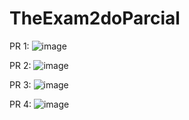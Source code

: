 # TheExam2doParcial

PR 1:
![image](https://github.com/user-attachments/assets/782e1a03-4168-487d-85b7-c05ef5435476)

PR 2:
![image](https://github.com/user-attachments/assets/4b21c7ef-46bd-4590-942f-72d3c121a10e)

PR 3:
![image](https://github.com/user-attachments/assets/52a021ba-2c2e-4a6f-a9c9-7500812d4336)

PR 4:
![image](https://github.com/user-attachments/assets/667dc226-c748-4e8b-b188-6a6c07aaa065)
